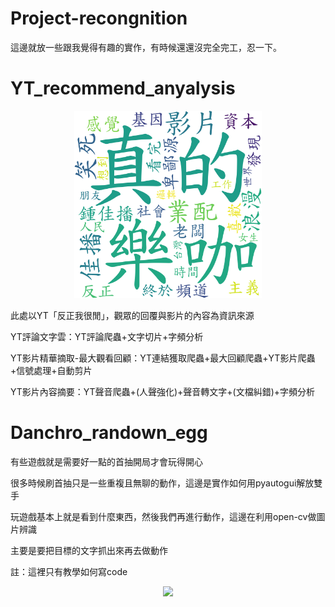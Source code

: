 # Project-recongnition
這邊就放一些跟我覺得有趣的實作，有時候還還沒完全完工，忍一下。


# YT_recommend_anyalysis
<div align=center><img src="./YT_analysis/wc_tf_idf_from_all_bi_word.png" width="300px"/></div>

此處以YT「反正我很閒」，觀眾的回覆與影片的內容為資訊來源

YT評論文字雲：YT評論爬蟲+文字切片+字頻分析

YT影片精華摘取-最大觀看回顧：YT連結獲取爬蟲+最大回顧爬蟲+YT影片爬蟲+信號處理+自動剪片

YT影片內容摘要：YT聲音爬蟲+(人聲強化)+聲音轉文字+(文檔糾錯)+字頻分析


# Danchro_randown_egg
有些遊戲就是需要好一點的首抽開局才會玩得開心

很多時候刷首抽只是一些重複且無聊的動作，這邊是實作如何用pyautogui解放雙手

玩遊戲基本上就是看到什麼東西，然後我們再進行動作，這邊在利用open-cv做圖片辨識

主要是要把目標的文字抓出來再去做動作

註：這裡只有教學如何寫code

<div align=center><img src="https://raw.githubusercontent.com/fluttering13/Project-recongnition/main/Danchro_random_egg/pic/new_img.png" width="400px"/></div>